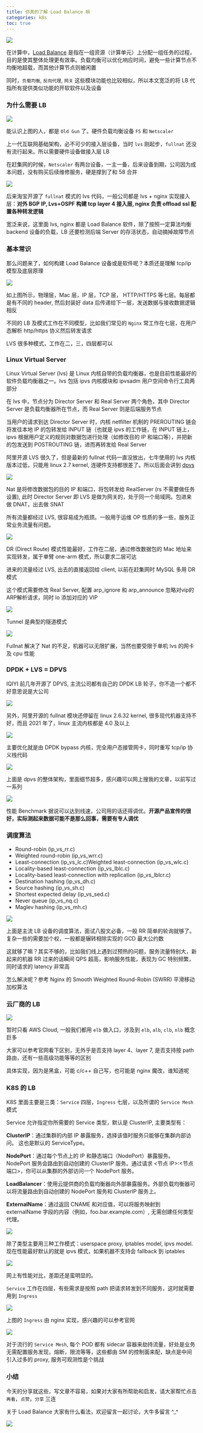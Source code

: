 ```yaml
---
title: 你真的了解 Load Balance 嘛
categories: k8s
toc: true
---
```


![](https://gitee.com/dongzerun/images/raw/master/img/load-balancing.png)

在计算中，[Load Balance](https://en.wikipedia.org/wiki/Load_balancing_(computing), "Load Balance From wikipedia") 是指在一组资源（计算单元）上分配一组任务的过程，目的是使其整体处理更有效率。负载均衡可以优化响应时间，避免一些计算节点不均衡地超载，而其他计算节点则被闲置

同时，`负载均衡`, `反向代理`, `网关` 这些模块功能也比较相似，所以本文宽泛的将 LB 代指所有提供类似功能的开软软件以及设备
### 为什么需要 LB
![](https://gitee.com/dongzerun/images/raw/master/img/hardware-lb.jpg)

能认识上图的人，都是 `Old Gun` 了。硬件负载均衡设备 `F5` 和 `Netscaler`

上一代互联网基础架构，必不可少的接入层设备，当时 `lvs` 刚起步，`fullnat` 还没有流行起来。所以需要硬件设备做接入层 LB

在赶集网的时候，`Netscaler` 有两台设备，一主一备，后来设备到期，公司因为成本问题，没有购买后续维修服务，硬是撑到了和 58 合并

![](https://gitee.com/dongzerun/images/raw/master/img/lvs+nginx.jpg)

后来淘宝开源了 `fullnat` 模式的 lvs 代码，一般公司都是 lvs + nginx 实现接入层：**对外 BGP IP, Lvs+OSPF 构建 tcp layer 4 接入层, nginx 负责 offload ssl 配置各种转发逻辑**

宽泛来说，这里面 lvs, nginx 都是 Load Balance 软件，除了按照一定算法均衡 backend 设备的负载，LB 还要检测后端 Server 的存活状态，自动摘掉故障节点
### 基本常识
那么问题来了，如何构建 Load Balance 设备或是软件呢？本质还是理解 tcp/ip 模型及底层原理

![](https://gitee.com/dongzerun/images/raw/master/img/tcp-ip-model.jpg)

如上图所示，物理层，Mac 层，IP 层，TCP 层， HTTP/HTTPS 等七层。每层都是有不同的 header, 然后封装好 data 后传递给下一层，发送数据与接收数据逻辑相反

不同的 LB 及模式工作在不同模型，比如我们常见的 `Nginx` 常工作在七层，在用户态解析 http/https 协义然后转发请求

LVS 很多种模式，工作在二，三，四层都可以
### Linux Virtual Server
Linux Virtual Server (lvs) 是 Linux 内核自带的负载均衡器，也是目前性能最好的软件负载均衡器之一。lvs 包括 ipvs 内核模块和 ipvsadm 用户空间命令行工具两部分

在 lvs 中，节点分为 Director Server 和 Real Server 两个角色，其中 Director Server 是负载均衡器所在节点，而 Real Server 则是后端服务节点

当用户的请求到达 Director Server 时，内核 netfilter 机制的 PREROUTING 链会将发往本地 IP 的包转发给 INPUT 链（也就是 ipvs 的工作链，在 INPUT 链上，ipvs 根据用户定义的规则对数据包进行处理（如修改目的 IP 和端口等），并把新的包发送到 POSTROUTING 链，进而再转发给 Real Server

阿里开源 LVS 很久了，但是最新的 fullnat 代码一直没放出，七牛使用的 lvs 内核版本过低，只能用 linux 2.7 kernel, 连硬件支持都很差了。所以后面会讲到 [dpvs]( https://github.com/iqiyi/dpvs, "dpvs")

![](https://gitee.com/dongzerun/images/raw/master/img/lvs-nat.jpg)

Nat 是将修改数据包的目的 IP 和端口，将包转发给 RealServer (rs 不需要做任务设置), 此时 Director Server 即 LVS 是做为网关的，处于同一个局域网。包进来做 DNAT，出去做 SNAT

所有流量都经过 LVS, 很容易成为瓶颈。一般用于运维 OP 性质的多一些，服务正常业务流量有问题。

![](https://gitee.com/dongzerun/images/raw/master/img/lvs-dr.jpg)

DR (Direct Route) 模式性能最好，工作在二层，通过修改数据包的 Mac 地址来实现转发，属于单臂 one-arm 模式，所以要求二层可达

进来的流量经过 LVS, 出去的直接返回给 client, 以前在赶集网时 MySQL 多用 DR 模式

这个模式需要修改 Real Server, 配置 arp_ignore 和 arp_announce 忽略对vip的ARP解析请求，同时 lo 添加对应的 VIP

![](https://gitee.com/dongzerun/images/raw/master/img/lvs-tun.jpg)

Tunnel 是典型的隧道模式

![](https://gitee.com/dongzerun/images/raw/master/img/lvs-fullnat.jpg)

Fullnat 解决了 Nat 的不足，机器可以无限扩展，当然也要受限于单机 lvs 的网卡及 cpu 性能
### DPDK + LVS = DPVS
IQIYI 前几年开源了 DPVS, 主流公司都有自己的 DPDK LB 轮子，你不造一个都不好意思说是大公司

![](https://gitee.com/dongzerun/images/raw/master/img/lvs-github-8year.jpg)

另外，阿里开源的 fullnat 模块还停留在 linux 2.6.32 kernel, 很多现代机器支持不好，而且 2021 年了，linux 主流内核都是 4.0 及以上

![](https://gitee.com/dongzerun/images/raw/master/img/dpvs-1.jpg)

主要优化就是由 DPDK bypass 内核，完全用户态接管网卡，同时重写 tcp/ip 协义栈代码

![](https://gitee.com/dongzerun/images/raw/master/img/dpvs-2.jpg)

上面是 dpvs 的整体架构，里面细节超多，感兴趣可以网上搜我的文章，以前写过一系列

![](https://gitee.com/dongzerun/images/raw/master/img/dpvs-bench.jpg)

性能 Benchmark 据说可以达到线速，公司用的话还得调优。**开源产品宣传的很好，实际测起来数据可能不是那么回事，需要有专人调优**
### 调度算法
* Round-robin (ip_vs_rr.c)
* Weighted round-robin (ip_vs_wrr.c)
* Least-connection (ip_vs_lc.c)Weighted least-connection (ip_vs_wlc.c)
* Locality-based least-connection (ip_vs_lblc.c)
* Locality-based least-connection with replication (ip_vs_lblcr.c)
* Destination hashing (ip_vs_dh.c)
* Source hashing (ip_vs_sh.c)
* Shortest expected delay (ip_vs_sed.c)
* Never queue (ip_vs_nq.c)
* Maglev hashing (ip_vs_mh.c)

![](https://gitee.com/dongzerun/images/raw/master/img/wrr-gcd.jpg)

上面是主流 LB 设备的调度算法，面试八股文必备，一般 RR 简单的轮询就够了。复杂一些的需要加个权，一般都是辗转相除实现的 GCD 最大公约数

这就够了嘛？其实不够的，比如我们线上遇到过预热的问题，服务流量特别大，新起来的机器 RR 过来的话瞬间 QPS 超高，影响服务性能，表现为 GC 特别频繁，同时请求的 latency 非常高

怎么解决呢？参考 Nginx 的 Smooth Weighted Round-Robin (SWRR) 平滑移动加权算法
### 云厂商的 LB
![](https://gitee.com/dongzerun/images/raw/master/img/aws-lb.jpg)

暂时只看 AWS Cloud, 一般我们都用 `elb` 做入口，涉及到 `elb`, `alb`, `clb`, `nlb` 概念巨多

大家可以参考官网看下区别，无外乎是否支持 layer 4、layer 7, 是否支持按 path 路由，还有一些高级功能等等的区别

具体实现，因为是黑盒，可能 c/c++ 自己写，也可能是 nginx 魔改，谁知道呢
### K8S 的 LB
K8S 里面主要是三类：`Service` 四层，`Ingress` 七层，以及所谓的 `Service Mesh` 模式

Service 允许指定你所需要的 Service 类型，默认是 ClusterIP, 主要类型有：

**ClusterIP**：通过集群的内部 IP 暴露服务，选择该值时服务只能够在集群内部访问。 这也是默认的 ServiceType。

**NodePort**：通过每个节点上的 IP 和静态端口（NodePort）暴露服务。NodePort 服务会路由到自动创建的 ClusterIP 服务。通过请求 <节点 IP>:<节点端口>，你可以从集群的外部访问一个 NodePort 服务。

**LoadBalancer**：使用云提供商的负载均衡器向外部暴露服务。外部负载均衡器可以将流量路由到自动创建的 NodePort 服务和 ClusterIP 服务上。

**ExternalName**：通过返回 CNAME 和对应值，可以将服务映射到 externalName 字段的内容（例如，foo.bar.example.com）, 无需创建任何类型代理。

![](https://gitee.com/dongzerun/images/raw/master/img/service-k8s.jpg)

除了类型主要用三种工作模式：userspace proxy, iptables model, ipvs model. 现在性能最好默认的就是 ipvs 模式，如果机器不支持会 fallback 到 iptables

![](https://gitee.com/dongzerun/images/raw/master/img/ipvs-bench.jpg)

网上有性能对比，差距还是蛮明显的。

`Service` 工作在四层，有些需求是按照 path 把请求转发到不同服务，这时就需要用到 `Ingress`

![](https://gitee.com/dongzerun/images/raw/master/img/k8s-ingress-nginx.jpg)

上图的 `Ingress` 由 nginx 实现，感兴趣的可以参考官网

![](https://gitee.com/dongzerun/images/raw/master/img/sidecar-k8s-proxy.jpg)

对于流行的 `Service Mesh`, 每个 POD 都有 sidecar 容器来劫持流量，好处是业务无需配置服务发现，熔断，限流等等，这些都由 SM 的控制面来配，缺点是中间引入过多的 proxy, 服务可观测性是个挑战
### 小结
今天的分享就这些，写文章不容易，如果对大家有所帮助和启发，请大家帮忙点击`再看`，`点赞`，`分享` 三连

关于 Load Balance 大家有什么看法，欢迎留言一起讨论，大牛多留言 ^_^

![](https://gitee.com/dongzerun/images/raw/master/img/dongzerun-weixin-code.png)